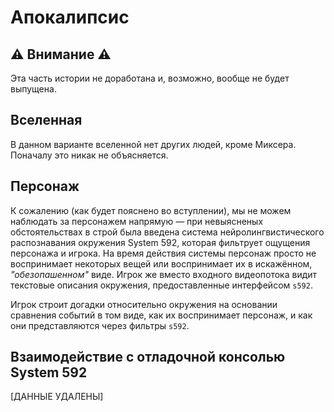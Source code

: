 Апокалипсис
===========

⚠ Внимание ⚠
------------

Эта часть истории не доработана и, возможно, вообще не будет выпущена.

Вселенная
---------

В данном варианте вселенной нет других людей, кроме Миксера. Поначалу это никак
не объясняется.

Персонаж
--------

К сожалению (как будет пояснено во вступлении), мы не можем наблюдать за
персонажем напрямую — при невыясненых обстоятельствах в строй была введена
система нейролингвистического распознавания окружения System 592, которая
фильтрует ощущения персонажа и игрока. На время действия системы персонаж просто
не воспринимает некоторых вещей или воспринимает их в искажённом,
_"обезопашенном"_ виде. Игрок же вместо входного видеопотока видит текстовые
описания окружения, предоставленные интерфейсом `s592`.

Игрок строит догадки относительно окружения на основании сравнения событий в том
виде, как их воспринимает персонаж, и как они представляются через фильтры
`s592`.

Взаимодействие с отладочной консолью System 592
-----------------------------------------------

[ДАННЫЕ УДАЛЕНЫ]
